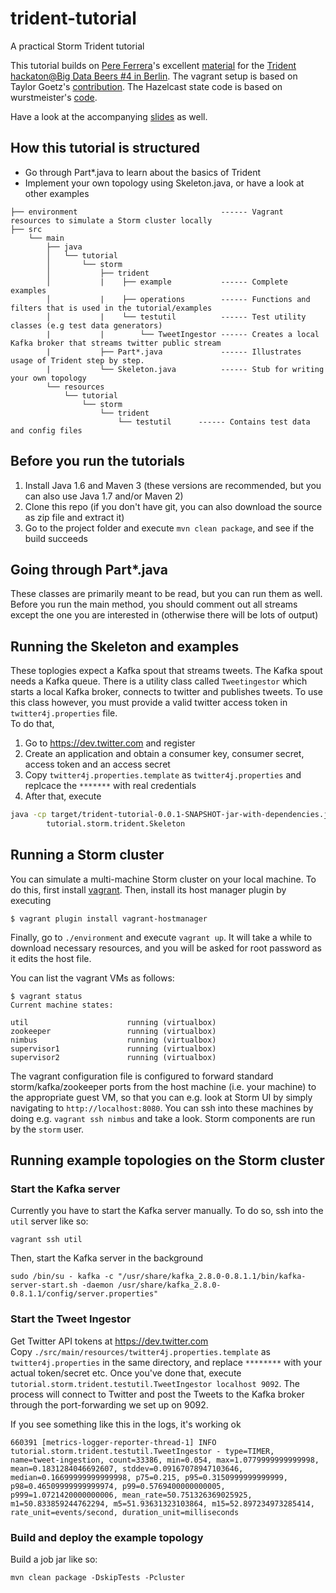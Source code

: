 trident-tutorial
================

A practical Storm Trident tutorial

This tutorial builds on [Pere Ferrera][1]'s excellent [material][2] for the [Trident hackaton@Big Data Beers #4 in Berlin][3]. The vagrant setup is based on Taylor Goetz's [contribution][6]. The Hazelcast state code is based on wurstmeister's [code][7].

[1]:https://github.com/pereferrera
[2]:https://github.com/pereferrera/trident-hackaton
[3]:http://www.meetup.com/Big-Data-Beers/events/112226662/
[6]:https://github.com/ptgoetz/storm-vagrant
[7]:https://github.com/wurstmeister/storm-kafka-0.8-plus-test

Have a look at the accompanying [slides][4] as well.

[4]:http://htmlpreview.github.io/?https://rawgithub.com/mischat/trident-tutorial/blob/master/slides/index.html#(4)

## How this tutorial is structured
* Go through Part*.java to learn about the basics of Trident
* Implement your own topology using Skeleton.java, or have a look at other examples

```
├── environment                                ------ Vagrant resources to simulate a Storm cluster locally 
├── src
    └── main
        ├── java
        │   └── tutorial
        │       └── storm
        │           ├── trident
        │           |    ├── example           ------ Complete examples
        │           |    ├── operations        ------ Functions and filters that is used in the tutorial/examples
        │           |    └── testutil          ------ Test utility classes (e.g test data generators)
        |           |        └── TweetIngestor ------ Creates a local Kafka broker that streams twitter public stream
        |           ├── Part*.java             ------ Illustrates usage of Trident step by step.
        |           └── Skeleton.java          ------ Stub for writing your own topology
        └── resources
            └── tutorial
                └── storm
                    └── trident
                        └── testutil      ------ Contains test data and config files
```


## Before you run the tutorials
 1. Install Java 1.6 and Maven 3 (these versions are recommended, but you can also use Java 1.7 and/or Maven 2) 
 2. Clone this repo (if you don't have git, you can also download the source as zip file and extract it)
 3. Go to the project folder and execute `mvn clean package`, and see if the build succeeds

## Going through Part*.java
These classes are primarily meant to be read, but you can run them as well. Before you run the main method, you should comment out all streams except the one you are interested in (otherwise there will be lots of output)

## Running the Skeleton and examples
These toplogies expect a Kafka spout that streams tweets. The Kafka spout needs a Kafka queue. There is a utility class called `Tweetingestor` which starts a local Kafka broker, connects to twitter and publishes tweets. To use this class however, you must provide a valid twitter access token in `twitter4j.properties` file.   
To do that,
 1. Go to https://dev.twitter.com and register
 2. Create an application and obtain a consumer key, consumer secret, access token and an access secret
 3. Copy `twitter4j.properties.template` as `twitter4j.properties` and replcace the `*******` with real credentials
 4. After that, execute

```bash
java -cp target/trident-tutorial-0.0.1-SNAPSHOT-jar-with-dependencies.jar \
        tutorial.storm.trident.Skeleton
```
    

## Running a Storm cluster
You can simulate a multi-machine Storm cluster on your local machine. To do this, first install [vagrant][5]. Then, install its host manager plugin by executing

```
$ vagrant plugin install vagrant-hostmanager
```  

Finally, go to `./environment` and execute `vagrant up`. It will take a while to download necessary resources, and you will be asked for root password as it edits the host file.

You can list the vagrant VMs as follows:
```
$ vagrant status
Current machine states:

util                      running (virtualbox)
zookeeper                 running (virtualbox)
nimbus                    running (virtualbox)
supervisor1               running (virtualbox)
supervisor2               running (virtualbox)
```

The vagrant configuration file is configured to forward standard storm/kafka/zookeeper ports from the host machine (i.e. your machine) to the appropriate guest VM, so that you can e.g. look at Storm UI by simply navigating to `http://localhost:8080`. You can ssh into these machines by doing e.g. `vagrant ssh nimbus` and take a look. Storm components are run by the `storm` user.


[5]:http://www.vagrantup.com/


## Running example topologies on the Storm cluster
### Start the Kafka server
Currently you have to start the Kafka server manually. To do so, ssh into the `util` server like so:
```
vagrant ssh util
```
Then, start the Kafka server in the background
```
sudo /bin/su - kafka -c "/usr/share/kafka_2.8.0-0.8.1.1/bin/kafka-server-start.sh -daemon /usr/share/kafka_2.8.0-0.8.1.1/config/server.properties"
```
### Start the Tweet Ingestor
Get Twitter API tokens at https://dev.twitter.com  
Copy `./src/main/resources/twitter4j.properties.template` as `twitter4j.properties` in the same directory, and replace `********` with your actual token/secret etc. Once you've done that, execute `tutorial.storm.trident.testutil.TweetIngestor localhost 9092`. The process will connect to Twitter and post the Tweets to the Kafka broker through the port-forwarding we set up on 9092.

If you see something like this in the logs, it's working ok
```
660391 [metrics-logger-reporter-thread-1] INFO  tutorial.storm.trident.testutil.TweetIngestor - type=TIMER, name=tweet-ingestion, count=33386, min=0.054, max=1.0779999999999998, mean=0.1831284046692607, stddev=0.09167078947103646, median=0.16699999999999998, p75=0.215, p95=0.3150999999999999, p98=0.46509999999999974, p99=0.5769400000000005, p999=1.0721420000000006, mean_rate=50.751326369025925, m1=50.833859244762294, m5=51.93631323103864, m15=52.897234973285414, rate_unit=events/second, duration_unit=milliseconds
```

### Build and deploy the example topology
Build a job jar like so:
```
mvn clean package -DskipTests -Pcluster
```


